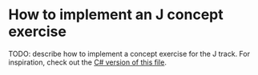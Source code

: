 # How to implement an J concept exercise

TODO: describe how to implement a concept exercise for the J track. For inspiration, check out the [C# version of this file][csharp-implementing].

[csharp-implementing]: ../../csharp/reference/implementing-a-concept-exercise.md
